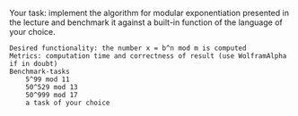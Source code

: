 Your task: implement the algorithm for modular exponentiation presented in the lecture and benchmark it against a built-in function of the language of your choice. 

    Desired functionality: the number x = b^n mod m is computed
    Metrics: computation time and correctness of result (use WolframAlpha if in doubt)
    Benchmark-tasks 
        5^99 mod 11
        50^529 mod 13
        50^999 mod 17
        a task of your choice


